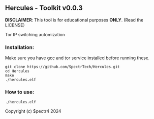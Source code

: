 ## Hercules - Toolkit v0.0.3

**DISCLAIMER**: This tool is for educational purposes **ONLY**. (Read the LICENSE)

Tor IP switching automization

### Installation:
Make sure you have gcc and tor service installed before running these.
```
git clone https://github.com/SpectrTech/Hercules.git
cd Hercules
make
./hercules.elf
```

### How to use:
```
./hercules.elf
```

Copyright (c) $pectr4 2024
